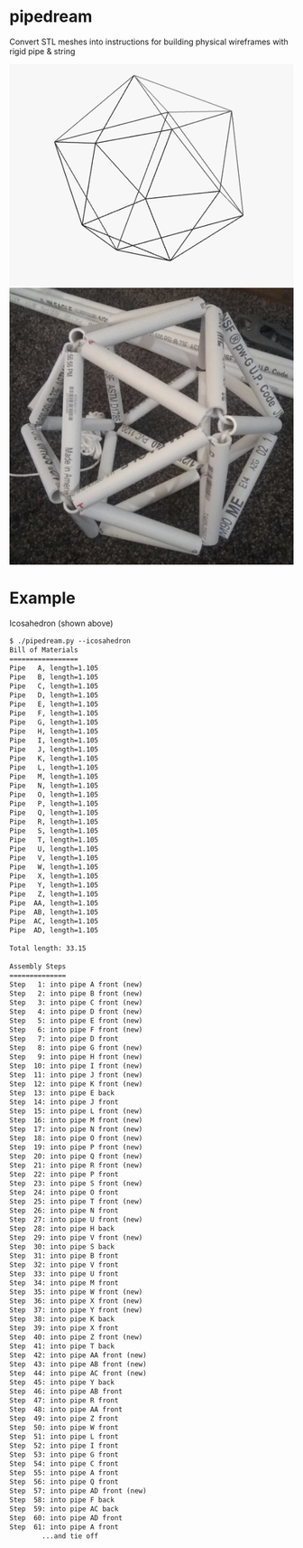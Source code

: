 # pipedream
Convert STL meshes into instructions for building physical wireframes with rigid pipe & string

![Rendered Icosahedron](images/icosahedron_render.png) ![Physical Icosahedron](images/icosahedron_physical.png)

# Example

Icosahedron (shown above)

    $ ./pipedream.py --icosahedron
    Bill of Materials
    =================
    Pipe   A, length=1.105
    Pipe   B, length=1.105
    Pipe   C, length=1.105
    Pipe   D, length=1.105
    Pipe   E, length=1.105
    Pipe   F, length=1.105
    Pipe   G, length=1.105
    Pipe   H, length=1.105
    Pipe   I, length=1.105
    Pipe   J, length=1.105
    Pipe   K, length=1.105
    Pipe   L, length=1.105
    Pipe   M, length=1.105
    Pipe   N, length=1.105
    Pipe   O, length=1.105
    Pipe   P, length=1.105
    Pipe   Q, length=1.105
    Pipe   R, length=1.105
    Pipe   S, length=1.105
    Pipe   T, length=1.105
    Pipe   U, length=1.105
    Pipe   V, length=1.105
    Pipe   W, length=1.105
    Pipe   X, length=1.105
    Pipe   Y, length=1.105
    Pipe   Z, length=1.105
    Pipe  AA, length=1.105
    Pipe  AB, length=1.105
    Pipe  AC, length=1.105
    Pipe  AD, length=1.105

    Total length: 33.15

    Assembly Steps
    ==============
    Step   1: into pipe A front (new)
    Step   2: into pipe B front (new)
    Step   3: into pipe C front (new)
    Step   4: into pipe D front (new)
    Step   5: into pipe E front (new)
    Step   6: into pipe F front (new)
    Step   7: into pipe D front 
    Step   8: into pipe G front (new)
    Step   9: into pipe H front (new)
    Step  10: into pipe I front (new)
    Step  11: into pipe J front (new)
    Step  12: into pipe K front (new)
    Step  13: into pipe E back 
    Step  14: into pipe J front 
    Step  15: into pipe L front (new)
    Step  16: into pipe M front (new)
    Step  17: into pipe N front (new)
    Step  18: into pipe O front (new)
    Step  19: into pipe P front (new)
    Step  20: into pipe Q front (new)
    Step  21: into pipe R front (new)
    Step  22: into pipe P front 
    Step  23: into pipe S front (new)
    Step  24: into pipe O front 
    Step  25: into pipe T front (new)
    Step  26: into pipe N front 
    Step  27: into pipe U front (new)
    Step  28: into pipe H back 
    Step  29: into pipe V front (new)
    Step  30: into pipe S back 
    Step  31: into pipe B front 
    Step  32: into pipe V front 
    Step  33: into pipe U front 
    Step  34: into pipe M front 
    Step  35: into pipe W front (new)
    Step  36: into pipe X front (new)
    Step  37: into pipe Y front (new)
    Step  38: into pipe K back 
    Step  39: into pipe X front 
    Step  40: into pipe Z front (new)
    Step  41: into pipe T back 
    Step  42: into pipe AA front (new)
    Step  43: into pipe AB front (new)
    Step  44: into pipe AC front (new)
    Step  45: into pipe Y back 
    Step  46: into pipe AB front 
    Step  47: into pipe R front 
    Step  48: into pipe AA front 
    Step  49: into pipe Z front 
    Step  50: into pipe W front 
    Step  51: into pipe L front 
    Step  52: into pipe I front 
    Step  53: into pipe G front 
    Step  54: into pipe C front 
    Step  55: into pipe A front 
    Step  56: into pipe Q front 
    Step  57: into pipe AD front (new)
    Step  58: into pipe F back 
    Step  59: into pipe AC back 
    Step  60: into pipe AD front 
    Step  61: into pipe A front 
            ...and tie off
